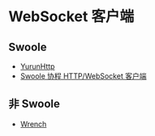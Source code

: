 # WebSocket 客户端

## Swoole

* [YurunHttp](https://github.com/Yurunsoft/YurunHttp)
* [Swoole 协程 HTTP/WebSocket 客户端](http://wiki.swoole.com/#/coroutine_client/http_client)

## 非 Swoole

* [Wrench](https://github.com/varspool/Wrench)
